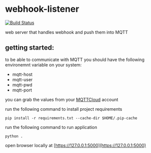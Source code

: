 # webhook-listener

[![Build Status](https://travis-ci.org/LedForLike/webhook-listener.svg?branch=master)](https://travis-ci.org/LedForLike/webhook-listener/)


web server that handles webhook and push them into MQTT

## getting started:
to be able to communicate with MQTT you should have the following environemnt variable on your system:
* mqtt-host
* mqtt-user
* mqtt-pwd
* mqtt-port

you can grab the values from your [MQTTCloud](https://customer.cloudmqtt.com/) account

run the following command to install project requirements

`pip install -r requirements.txt --cache-dir $HOME/.pip-cache`

run the following command to run application

`python .`

open browser locally at  [https://127.0.0.1:5000](https://127.0.0.1:5000)       
